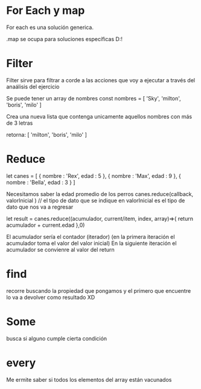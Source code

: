 # For Each  y map

For each es una solución generica. 

.map se ocupa para soluciones específicas D:!


# Filter

Filter sirve para filtrar a corde a las acciones que voy a ejecutar a través del anaálisis del ejercicio


Se puede tener un array de nombres 
const nombres = [
    'Sky',
    'milton',
    'boris',
    'milo'
]

Crea una nueva lista que contenga unicamente aquellos nombres con más de 3 letras

retorna: 
[
    'milton',
    'boris',
    'milo'
]

# Reduce

let canes = [
    {
        nombre : 'Rex', 
        edad : 5
    },
    {
        nombre : 'Max', 
        edad : 9
    },
    {
        nombre : 'Bella', 
        edad : 3
    }
]

Necesitamos saber la edad promedio de los perros
canes.reduce(callback, valorInicial ) // el tipo de dato que se indique en valorInicial es el tipo de dato que nos va a regresar

let result = canes.reduce((acumulador, current/item, index, array)=>{
    return acumulador + current.edad
},0)

El acumulador sería el contador (iterador) (en la primera iteración el acumulador toma el valor del valor inicial)
En la siguiente iteración el acumulador se convienre al valor del return 

# find
recorre buscando la propiedad que pongamos y el primero que encuentre lo va a devolver como resultado XD

# Some
busca si alguno cumple cierta condición

# every 
Me ermite saber si todos los elementos del array están vacunados 